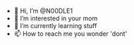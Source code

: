 - 👋 Hi, I’m @N00DLE1
- 👀 I’m interested in your mom
- 🌱 I’m currently learning stuff
- 📫 How to reach me you wonder 'dont'
<!---
N00DLE1/N00DLE1 is a ✨ special ✨ repository because its `README.md` (this file) appears on your GitHub profile.
You can click the Preview link to take a look at your changes.
--->
